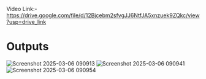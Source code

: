 Video Link:-
https://drive.google.com/file/d/12Bjcebm2sfvgJJ6NtfJA5xnzuek9ZQkc/view?usp=drive_link

# Outputs
![Screenshot 2025-03-06 090913](https://github.com/user-attachments/assets/8f638f44-6c9a-4c3c-a528-d37f44d17882)
![Screenshot 2025-03-06 090941](https://github.com/user-attachments/assets/2363e54b-326d-4d89-9302-2cf4bcfaa89a)
![Screenshot 2025-03-06 090954](https://github.com/user-attachments/assets/bb2e9c7d-bcb1-4dba-b9ad-8288749d1b94)
